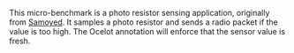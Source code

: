 This micro-benchmark is a photo resistor sensing application, originally from [Samoyed](https://github.com/CMUAbstract/samoyed/tree/master/src).
It samples a photo resistor and sends a radio packet if the value is too high.
The Ocelot annotation will enforce that the sensor value is fresh.